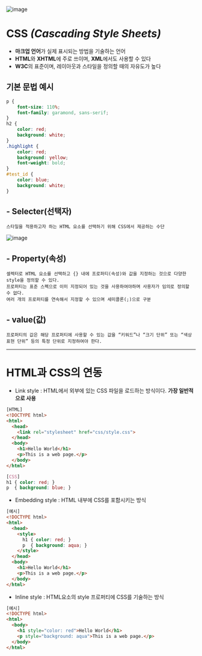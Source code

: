 ![image](https://upload.wikimedia.org/wikipedia/commons/thumb/d/d5/CSS3_logo_and_wordmark.svg/330px-CSS3_logo_and_wordmark.svg.png)
# CSS *(Cascading Style Sheets)*
  - **마크업 언어**가 실제 표시되는 방법을 기술하는 언어
  - **HTML**와 **XHTML**에 주로 쓰이며, **XML**에서도 사용할 수 있다
  - **W3C**의 표준이며, 레이아웃과 스타일을 정의할 때의 자유도가 높다

## 기본 문법 예시

```css
p {
    font-size: 110%;
    font-family: garamond, sans-serif;
}
h2 {
    color: red;
    background: white;
}
.highlight {
    color: red;
    background: yellow;
    font-weight: bold;
}
#test_id {
    color: blue;
    background: white;
}
```


## - Selecter(선택자)
    스타일을 적용하고자 하는 HTML 요소를 선택하기 위해 CSS에서 제공하는 수단
![image](https://poiemaweb.com/img/css-syntax.png)

## - Property(속성)
    셀렉터로 HTML 요소를 선택하고 {} 내에 프로퍼티(속성)와 값을 지정하는 것으로 다양한 style을 정의할 수 있다.
    프로퍼티는 표준 스펙으로 이미 지정되어 있는 것을 사용하여야하며 사용자가 임의로 정의할 수 없다.
    여러 개의 프로퍼티를 연속해서 지정할 수 있으며 세미콜론(;)으로 구분

## - value(값)
    프로퍼티의 값은 해당 프로퍼티에 사용할 수 있는 값을 “키워드”나 “크기 단위” 또는 “색상 표현 단위” 등의 특정 단위로 지정하여야 한다.
    
----------------------------------------------------------------------------------------------

# HTML과 CSS의 연동

- Link style : HTML에서 외부에 있는 CSS 파일을 로드하는 방식이다. **가장 일반적으로 사용**
```html
[HTML]
<!DOCTYPE html>
<html>
  <head>
    <link rel="stylesheet" href="css/style.css">
  </head>
  <body>
    <h1>Hello World</h1>
    <p>This is a web page.</p>
  </body>
</html>
```
```css
[CSS]
h1 { color: red; }
p  { background: blue; }
```
- Embedding style : HTML 내부에 CSS를 포함시키는 방식
```html
[예시]
<!DOCTYPE html>
<html>
  <head>
    <style>
      h1 { color: red; }
      p  { background: aqua; }
    </style>
  </head>
  <body>
    <h1>Hello World</h1>
    <p>This is a web page.</p>
  </body>
</html>
```
- Inline style : HTML요소의 style 프로퍼티에 CSS를 기술하는 방식
```html
[예시]
<!DOCTYPE html>
<html>
  <body>
    <h1 style="color: red">Hello World</h1>
    <p style="background: aqua">This is a web page.</p>
  </body>
</html>
```
